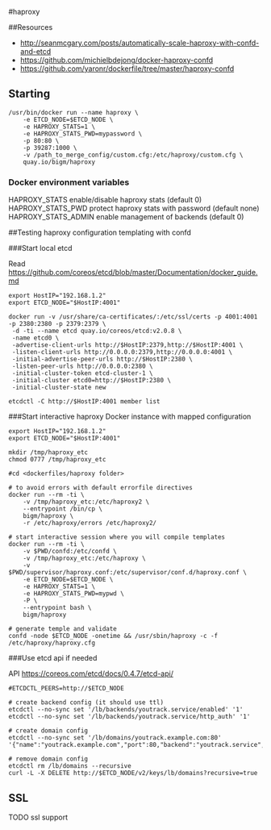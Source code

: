 #haproxy

##Resources

* http://seanmcgary.com/posts/automatically-scale-haproxy-with-confd-and-etcd
* https://github.com/michielbdejong/docker-haproxy-confd
* https://github.com/yaronr/dockerfile/tree/master/haproxy-confd

## Starting

    /usr/bin/docker run --name haproxy \
        -e ETCD_NODE=$ETCD_NODE \
        -e HAPROXY_STATS=1 \
        -e HAPROXY_STATS_PWD=mypassword \
        -p 80:80 \
        -p 39287:1000 \
        -v /path_to_merge_config/custom.cfg:/etc/haproxy/custom.cfg \
        quay.io/bigm/haproxy                

### Docker environment variables
 
HAPROXY_STATS       enable/disable haproxy stats (default 0) 
HAPROXY_STATS_PWD   protect haproxy stats with password (default none)
HAPROXY_STATS_ADMIN enable management of backends (default 0)

##Testing haproxy configuration templating with confd

###Start local etcd

Read https://github.com/coreos/etcd/blob/master/Documentation/docker_guide.md

    export HostIP="192.168.1.2"
    export ETCD_NODE="$HostIP:4001"
    
    docker run -v /usr/share/ca-certificates/:/etc/ssl/certs -p 4001:4001 -p 2380:2380 -p 2379:2379 \
     -d -ti --name etcd quay.io/coreos/etcd:v2.0.8 \
     -name etcd0 \
     -advertise-client-urls http://$HostIP:2379,http://$HostIP:4001 \
     -listen-client-urls http://0.0.0.0:2379,http://0.0.0.0:4001 \
     -initial-advertise-peer-urls http://$HostIP:2380 \
     -listen-peer-urls http://0.0.0.0:2380 \
     -initial-cluster-token etcd-cluster-1 \
     -initial-cluster etcd0=http://$HostIP:2380 \
     -initial-cluster-state new

    etcdctl -C http://$HostIP:4001 member list

###Start interactive haproxy Docker instance with mapped configuration

    export HostIP="192.168.1.2"
    export ETCD_NODE="$HostIP:4001"

    mkdir /tmp/haproxy_etc
    chmod 0777 /tmp/haproxy_etc

    #cd <dockerfiles/haproxy folder>
     
    # to avoid errors with default errorfile directives
    docker run --rm -ti \
        -v /tmp/haproxy_etc:/etc/haproxy2 \
        --entrypoint /bin/cp \
        bigm/haproxy \
        -r /etc/haproxy/errors /etc/haproxy2/

    # start interactive session where you will compile templates
    docker run --rm -ti \
        -v $PWD/confd:/etc/confd \
        -v /tmp/haproxy_etc:/etc/haproxy \
        -v $PWD/supervisor/haproxy.conf:/etc/supervisor/conf.d/haproxy.conf \
        -e ETCD_NODE=$ETCD_NODE \
        -e HAPROXY_STATS=1 \
        -e HAPROXY_STATS_PWD=mypwd \
        -P \
        --entrypoint bash \
        bigm/haproxy
           
    # generate temple and validate
    confd -node $ETCD_NODE -onetime && /usr/sbin/haproxy -c -f /etc/haproxy/haproxy.cfg         
    
###Use etcd api if needed

API https://coreos.com/etcd/docs/0.4.7/etcd-api/

    #ETCDCTL_PEERS=http://$ETCD_NODE
    
    # create backend config (it should use ttl)
    etcdctl --no-sync set '/lb/backends/youtrack.service/enabled' '1'
    etcdctl --no-sync set '/lb/backends/youtrack.service/http_auth' '1'
            
    # create domain config
    etcdctl --no-sync set '/lb/domains/youtrack.example.com:80' '{"name":"youtrack.example.com","port":80,"backend":"youtrack.service","url":"\/"}'
            
    # remove domain config
    etcdctl rm /lb/domains --recursive
    curl -L -X DELETE http://$ETCD_NODE/v2/keys/lb/domains?recursive=true        
            
## SSL

TODO ssl support
